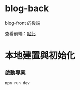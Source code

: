 # blog-back
blog-front 的後端

查看前端：[點此](https://github.com/Alejandrocsdev/blog-front)

# 本地建置與初始化

### 啟動專案

```
npm run dev
```